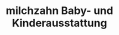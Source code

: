 ---
title: "milchzahn Baby- und Kinderausstattung"
url: /hamburg/milchzahn-baby-und-kinderausstattung/
shop: Babysachen
---